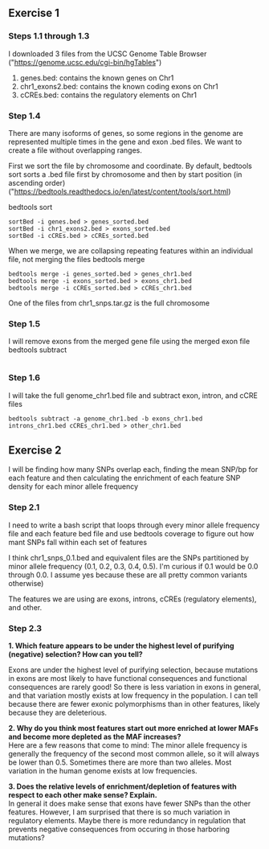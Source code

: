 ## Exercise 1
### Steps 1.1 through 1.3 
I downloaded 3 files from the UCSC Genome Table Browser ("https://genome.ucsc.edu/cgi-bin/hgTables")
1. genes.bed: contains the known genes on Chr1
2. chr1_exons2.bed: contains the known coding exons on Chr1
3. cCREs.bed: contains the regulatory elements on Chr1

### Step 1.4 
There are many isoforms of genes, so some regions in the genome are represented multiple times in the gene and exon .bed files. We want to create a file without overlapping ranges. 

First we sort the file by chromosome and coordinate. By default, bedtools sort sorts a .bed file first by chromosome and then by start position (in ascending order) ("https://bedtools.readthedocs.io/en/latest/content/tools/sort.html)  

bedtools sort
```
sortBed -i genes.bed > genes_sorted.bed
sortBed -i chr1_exons2.bed > exons_sorted.bed
sortBed -i cCREs.bed > cCREs_sorted.bed

```

When we merge, we are collapsing repeating features within an individual file, not merging the files
bedtools merge
```
bedtools merge -i genes_sorted.bed > genes_chr1.bed
bedtools merge -i exons_sorted.bed > exons_chr1.bed
bedtools merge -i cCREs_sorted.bed > cCREs_chr1.bed
```
One of the files from chr1_snps.tar.gz is the full chromosome 

### Step 1.5 
I will remove exons from the merged gene file using the merged exon file
bedtools subtract 
``` bedtools subtract -a genes_chr1.bed -b exons_chr1.bed > introns_chr1.bed
```
### Step 1.6
I will take the full genome_chr1.bed file and subtract exon, intron, and cCRE files 
```
bedtools subtract -a genome_chr1.bed -b exons_chr1.bed introns_chr1.bed cCREs_chr1.bed > other_chr1.bed
```

## Exercise 2
I will be finding how many SNPs overlap each, finding the mean SNP/bp for each feature and then calculating the enrichment of each feature SNP density for each minor allele frequency

### Step 2.1 
I need to write a bash script that loops through every minor allele frequency file and each feature bed file and use bedtools coverage to figure out how mant SNPs fall within each set of features

I think chr1_snps_0.1.bed and equivalent files are the SNPs partitioned by minor allele frequency (0.1, 0.2, 0.3, 0.4, 0.5). I'm curious if 0.1 would be 0.0 through 0.0. I assume yes because these are all pretty common variants otherwise)

The features we are using are exons, introns, cCREs (regulatory elements), and other.

### Step 2.3
**1. Which feature appears to be under the highest level of purifying (negative) selection? How can you tell?**  
  
Exons are under the highest level of purifying selection, because mutations in exons are most likely to have functional consequences and functional consequences are rarely good! So there is less variation in exons in general, and that variation mostly exists at low frequency in the population. I can tell because there are fewer exonic polymorphisms than in other features, likely because they are deleterious.  
   
**2. Why do you think most features start out more enriched at lower MAFs and become more depleted as the MAF increases?**    
Here are a few reasons that come to mind: The minor allele frequency is generally the frequency of the second most common allele, so it will always be lower than 0.5. Sometimes there are more than two alleles. Most variation in the human genome exists at low frequencies.  
   
**3. Does the relative levels of enrichment/depletion of features with respect to each other make sense? Explain.**   
In general it does make sense that exons have fewer SNPs than the other features. However, I am surprised that there is so much variation in regulatory elements. Maybe there is more redundancy in regulation that prevents negative consequences from occuring in those harboring mutations?
